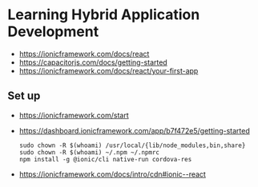 # Learning Hybrid Application Development

- https://ionicframework.com/docs/react
- https://capacitorjs.com/docs/getting-started
- https://ionicframework.com/docs/react/your-first-app

## Set up

- https://ionicframework.com/start
- https://dashboard.ionicframework.com/app/b7f472e5/getting-started
    ```shell
    sudo chown -R $(whoami) /usr/local/{lib/node_modules,bin,share}
    sudo chown -R $(whoami) ~/.npm ~/.npmrc
    npm install -g @ionic/cli native-run cordova-res
    ```

- https://ionicframework.com/docs/intro/cdn#ionic--react